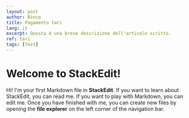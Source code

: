 ```yaml
---
layout: post
author: Binco
title: Pagamento tari
lang: it
excerpt: Questa è una breve descrizione dell'articolo scritto.
ref: tari
tags: [Test]
---
```


# Welcome to StackEdit!

Hi! I'm your first Markdown file in **StackEdit**. If you want to learn about StackEdit, you can read me. If you want to play with Markdown, you can edit me. Once you have finished with me, you can create new files by opening the **file explorer** on the left corner of the navigation bar.